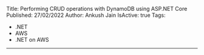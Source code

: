 Title: Performing CRUD operations with DynamoDB using ASP.NET Core
Published: 27/02/2022
Author: Ankush Jain
IsActive: true
Tags:
  - .NET
  - AWS
  - .NET on AWS
---
